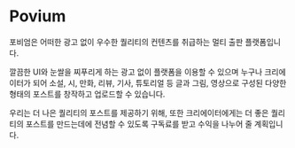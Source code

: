 # Povium

포비엄은 어떠한 광고 없이 우수한 퀄리티의 컨텐츠를 취급하는 멀티 출판 플랫폼입니다.

깔끔한 UI와 눈쌀을 찌푸리게 하는 광고 없이 플랫폼을 이용할 수 있으며 누구나 크리에이터가 되어 소설, 시, 만화, 리뷰, 기사, 튜토리얼 등 글과 그림, 영상으로 구성된 다양한 형태의 포스트를 창작하고 업로드할 수 있습니다.

우리는 더 나은 퀄리티의 포스트를 제공하기 위해, 또한 크리에이터에게는 더 좋은 퀄리티의 포스트를 만드는데에 전념할 수 있도록 구독료를 받고 수익을 나누어 줄 계획입니다.